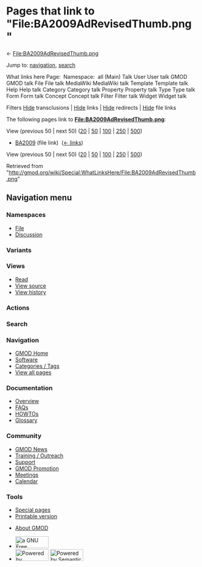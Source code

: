 <div id="mw-page-base" class="noprint">

</div>

<div id="mw-head-base" class="noprint">

</div>

<div id="content" class="mw-body" role="main">

<span id="top"></span>

<div id="mw-js-message" style="display:none;">

</div>



# <span dir="auto">Pages that link to "File:BA2009AdRevisedThumb.png"</span>

<div id="bodyContent">

<div id="contentSub">

←
[File:BA2009AdRevisedThumb.png](/wiki/File:BA2009AdRevisedThumb.png "File:BA2009AdRevisedThumb.png")

</div>

<div id="jump-to-nav" class="mw-jump">

Jump to: [navigation](#mw-navigation), [search](#p-search)

</div>

<div id="mw-content-text">

What links here Page:  Namespace:  all (Main) Talk User User talk GMOD
GMOD talk File File talk MediaWiki MediaWiki talk Template Template talk
Help Help talk Category Category talk Property Property talk Type Type
talk Form Form talk Concept Concept talk Filter Filter talk Widget
Widget talk

Filters
[Hide](/mediawiki/index.php?title=Special:WhatLinksHere/File:BA2009AdRevisedThumb.png&hidetrans=1 "Special:WhatLinksHere/File:BA2009AdRevisedThumb.png")
transclusions \|
[Hide](/mediawiki/index.php?title=Special:WhatLinksHere/File:BA2009AdRevisedThumb.png&hidelinks=1 "Special:WhatLinksHere/File:BA2009AdRevisedThumb.png")
links \|
[Hide](/mediawiki/index.php?title=Special:WhatLinksHere/File:BA2009AdRevisedThumb.png&hideredirs=1 "Special:WhatLinksHere/File:BA2009AdRevisedThumb.png")
redirects \|
[Hide](/mediawiki/index.php?title=Special:WhatLinksHere/File:BA2009AdRevisedThumb.png&hideimages=1 "Special:WhatLinksHere/File:BA2009AdRevisedThumb.png")
file links

The following pages link to
**[File:BA2009AdRevisedThumb.png](/wiki/File:BA2009AdRevisedThumb.png "File:BA2009AdRevisedThumb.png")**:

View (previous 50 \| next 50)
([20](/mediawiki/index.php?title=Special:WhatLinksHere/File:BA2009AdRevisedThumb.png&limit=20 "Special:WhatLinksHere/File:BA2009AdRevisedThumb.png")
\|
[50](/mediawiki/index.php?title=Special:WhatLinksHere/File:BA2009AdRevisedThumb.png&limit=50 "Special:WhatLinksHere/File:BA2009AdRevisedThumb.png")
\|
[100](/mediawiki/index.php?title=Special:WhatLinksHere/File:BA2009AdRevisedThumb.png&limit=100 "Special:WhatLinksHere/File:BA2009AdRevisedThumb.png")
\|
[250](/mediawiki/index.php?title=Special:WhatLinksHere/File:BA2009AdRevisedThumb.png&limit=250 "Special:WhatLinksHere/File:BA2009AdRevisedThumb.png")
\|
[500](/mediawiki/index.php?title=Special:WhatLinksHere/File:BA2009AdRevisedThumb.png&limit=500 "Special:WhatLinksHere/File:BA2009AdRevisedThumb.png"))

- [BA2009](/wiki/BA2009 "BA2009") (file link) ‎
  <span class="mw-whatlinkshere-tools">([←
  links](/mediawiki/index.php?title=Special:WhatLinksHere&target=BA2009 "Special:WhatLinksHere"))</span>

View (previous 50 \| next 50)
([20](/mediawiki/index.php?title=Special:WhatLinksHere/File:BA2009AdRevisedThumb.png&limit=20 "Special:WhatLinksHere/File:BA2009AdRevisedThumb.png")
\|
[50](/mediawiki/index.php?title=Special:WhatLinksHere/File:BA2009AdRevisedThumb.png&limit=50 "Special:WhatLinksHere/File:BA2009AdRevisedThumb.png")
\|
[100](/mediawiki/index.php?title=Special:WhatLinksHere/File:BA2009AdRevisedThumb.png&limit=100 "Special:WhatLinksHere/File:BA2009AdRevisedThumb.png")
\|
[250](/mediawiki/index.php?title=Special:WhatLinksHere/File:BA2009AdRevisedThumb.png&limit=250 "Special:WhatLinksHere/File:BA2009AdRevisedThumb.png")
\|
[500](/mediawiki/index.php?title=Special:WhatLinksHere/File:BA2009AdRevisedThumb.png&limit=500 "Special:WhatLinksHere/File:BA2009AdRevisedThumb.png"))

</div>

<div class="printfooter">

Retrieved from
"<http://gmod.org/wiki/Special:WhatLinksHere/File:BA2009AdRevisedThumb.png>"

</div>

<div id="catlinks" class="catlinks catlinks-allhidden">

</div>

<div class="visualClear">

</div>

</div>

</div>

<div id="mw-navigation">

## Navigation menu

<div id="mw-head">



<div id="left-navigation">

<div id="p-namespaces" class="vectorTabs" role="navigation"
aria-labelledby="p-namespaces-label">

### Namespaces

- <span id="ca-nstab-image"><a href="/wiki/File:BA2009AdRevisedThumb.png" accesskey="c"
  title="View the file page [c]">File</a></span>
- <span id="ca-talk"><a
  href="/mediawiki/index.php?title=File_talk:BA2009AdRevisedThumb.png&amp;action=edit&amp;redlink=1"
  accesskey="t"
  title="Discussion about the content page [t]">Discussion</a></span>

</div>

<div id="p-variants" class="vectorMenu emptyPortlet" role="navigation"
aria-labelledby="p-variants-label">

### 

### Variants[](#)

<div class="menu">

</div>

</div>

</div>

<div id="right-navigation">

<div id="p-views" class="vectorTabs" role="navigation"
aria-labelledby="p-views-label">

### Views

- <span id="ca-view">[Read](/wiki/File:BA2009AdRevisedThumb.png)</span>
- <span id="ca-viewsource"><a
  href="/mediawiki/index.php?title=File:BA2009AdRevisedThumb.png&amp;action=edit"
  accesskey="e" title="This page is protected.
  You can view its source [e]">View source</a></span>
- <span id="ca-history"><a
  href="/mediawiki/index.php?title=File:BA2009AdRevisedThumb.png&amp;action=history"
  accesskey="h" title="Past revisions of this page [h]">View history</a></span>

</div>

<div id="p-cactions" class="vectorMenu emptyPortlet" role="navigation"
aria-labelledby="p-cactions-label">

### Actions[](#)

<div class="menu">

</div>

</div>

<div id="p-search" role="search">

### Search

<div id="simpleSearch">

</div>

</div>

</div>

</div>

<div id="mw-panel">

<div id="p-logo" role="banner">

<a href="/wiki/Main_Page"
style="background-image: url(http://gmod.org/images/GMOD-cogs.png);"
title="Visit the main page"></a>

</div>

<div id="p-Navigation" class="portal" role="navigation"
aria-labelledby="p-Navigation-label">

### Navigation

<div class="body">

- <span id="n-GMOD-Home">[GMOD Home](/wiki/Main_Page)</span>
- <span id="n-Software">[Software](/wiki/GMOD_Components)</span>
- <span id="n-Categories-.2F-Tags">[Categories /
  Tags](/wiki/Categories)</span>
- <span id="n-View-all-pages">[View all
  pages](/wiki/Special:AllPages)</span>

</div>

</div>

<div id="p-Documentation" class="portal" role="navigation"
aria-labelledby="p-Documentation-label">

### Documentation

<div class="body">

- <span id="n-Overview">[Overview](/wiki/Overview)</span>
- <span id="n-FAQs">[FAQs](/wiki/Category:FAQ)</span>
- <span id="n-HOWTOs">[HOWTOs](/wiki/Category:HOWTO)</span>
- <span id="n-Glossary">[Glossary](/wiki/Glossary)</span>

</div>

</div>

<div id="p-Community" class="portal" role="navigation"
aria-labelledby="p-Community-label">

### Community

<div class="body">

- <span id="n-GMOD-News">[GMOD News](/wiki/GMOD_News)</span>
- <span id="n-Training-.2F-Outreach">[Training /
  Outreach](/wiki/Training_and_Outreach)</span>
- <span id="n-Support">[Support](/wiki/Support)</span>
- <span id="n-GMOD-Promotion">[GMOD
  Promotion](/wiki/GMOD_Promotion)</span>
- <span id="n-Meetings">[Meetings](/wiki/Meetings)</span>
- <span id="n-Calendar">[Calendar](/wiki/Calendar)</span>

</div>

</div>

<div id="p-tb" class="portal" role="navigation"
aria-labelledby="p-tb-label">

### Tools

<div class="body">

- <span id="t-specialpages"><a href="/wiki/Special:SpecialPages" accesskey="q"
  title="A list of all special pages [q]">Special pages</a></span>
- <span id="t-print"><a
  href="/mediawiki/index.php?title=Special:WhatLinksHere/File:BA2009AdRevisedThumb.png&amp;printable=yes"
  rel="alternate" accesskey="p"
  title="Printable version of this page [p]">Printable version</a></span>

</div>

</div>

</div>

</div>

<div id="footer" role="contentinfo">

- <span id="footer-places-about">[About
  GMOD](/wiki/GMOD:About "GMOD:About")</span>

<!-- -->

- <span id="footer-copyrightico">[<img src="http://www.gnu.org/graphics/gfdl-logo-small.png" width="88"
  height="31" alt="a GNU Free Documentation License" />](http://www.gnu.org/licenses/fdl-1.3.html)</span>
- <span id="footer-poweredbyico">[<img src="/mediawiki/skins/common/images/poweredby_mediawiki_88x31.png"
  width="88" height="31" alt="Powered by MediaWiki" />](//www.mediawiki.org/)
  [<img
  src="/mediawiki/extensions/SemanticMediaWiki/includes/../resources/images/smw_button.png"
  width="88" height="31" alt="Powered by Semantic MediaWiki" />](https://www.semantic-mediawiki.org/wiki/Semantic_MediaWiki)</span>

<div style="clear:both">

</div>

</div>
